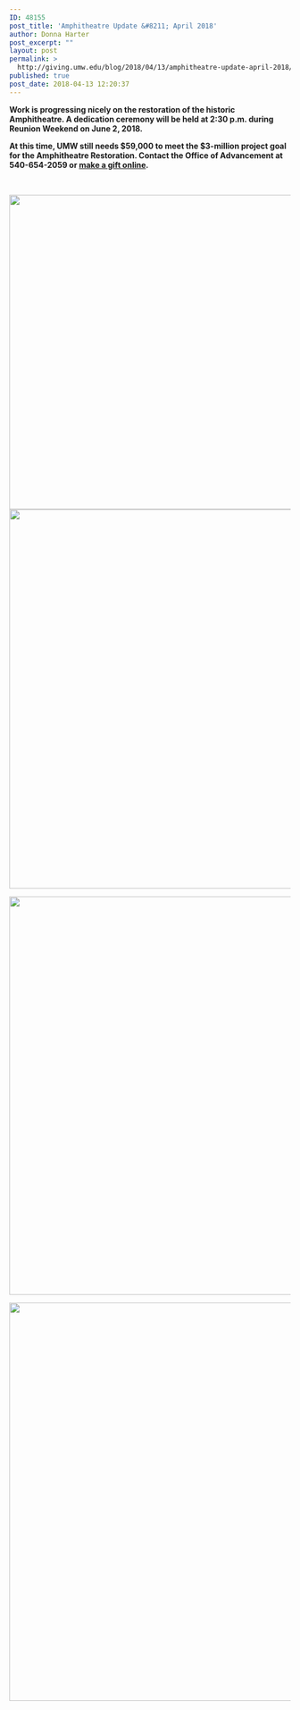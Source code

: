 ```yaml
---
ID: 48155
post_title: 'Amphitheatre Update &#8211; April 2018'
author: Donna Harter
post_excerpt: ""
layout: post
permalink: >
  http://giving.umw.edu/blog/2018/04/13/amphitheatre-update-april-2018/
published: true
post_date: 2018-04-13 12:20:37
---
```

<p style="text-align: left"><strong>Work is progressing nicely on the restoration of the historic Amphitheatre. A dedication ceremony will be held at 2:30 p.m. during Reunion Weekend on June 2, 2018. </strong></p>
<strong>At this time, UMW still needs $59,000 to meet the $3-million project goal for the Amphitheatre Restoration. Contact the Office of Advancement at 540-654-2059 or <a href="https://securelb.imodules.com/s/1588/rd17/interior.aspx?sid=1588&amp;gid=1&amp;pgid=1712&amp;cid=3848" target="_blank" rel="noopener">make a gift online</a></strong><strong>.</strong>

&nbsp;

<img class="aligncenter wp-image-48156" src="http://giving.umw.edu/wp-content/uploads/2018/04/april-13-4-1024x768.jpg" alt="" width="750" height="563" />

<img class="aligncenter wp-image-48157" src="http://giving.umw.edu/wp-content/uploads/2018/04/april-13-1-1024x731.jpg" alt="" width="950" height="679" />

<strong><img class="aligncenter wp-image-48159" src="http://giving.umw.edu/wp-content/uploads/2018/04/april-13-2-1024x768.jpg" alt="" width="950" height="713" /></strong>

<strong><img class="aligncenter wp-image-48158" src="http://giving.umw.edu/wp-content/uploads/2018/04/april-13-3-1024x768.jpg" alt="" width="950" height="713" />
</strong>